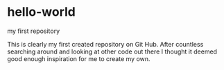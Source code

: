 # hello-world
my first repository

This is clearly my first created repository on Git Hub.
After countless searching around and looking at other code out there I thought it deemed good enough inspiration for me to create my own.
